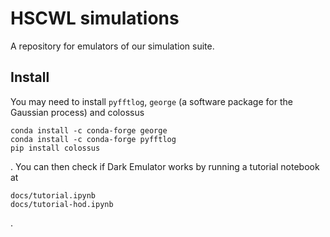 # HSCWL simulations
A repository for emulators of our simulation suite.
## Install
You may need to install `pyfftlog`, `george` (a software package for the Gaussian process) and colossus
```
conda install -c conda-forge george
conda install -c conda-forge pyfftlog
pip install colossus
```
.
You can then check if Dark Emulator works by running a tutorial notebook at
```
docs/tutorial.ipynb
docs/tutorial-hod.ipynb
```
.
